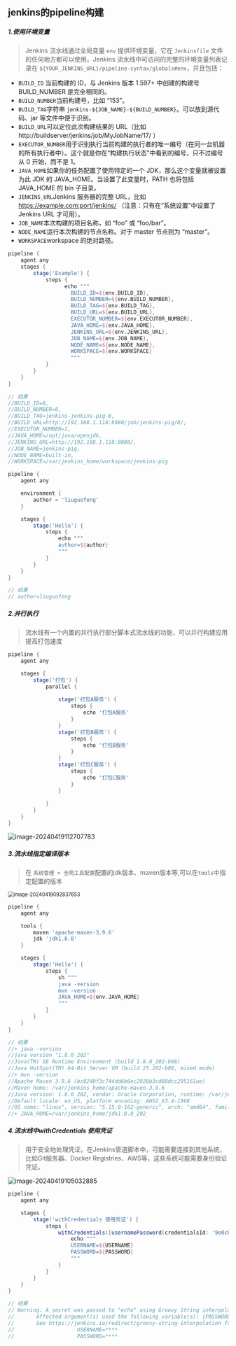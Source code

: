 ## jenkins的pipeline构建

##### 1.使用环境变量

> Jenkins 流水线通过全局变量 `env` 提供环境变量，它在 `Jenkinsfile` 文件的任何地方都可以使用。Jenkins 流水线中可访问的完整的环境变量列表记录在 ``${YOUR_JENKINS_URL}/pipeline-syntax/globals#env``，并且包括：

- `BUILD_ID` 当前构建的 ID，与 Jenkins 版本 1.597+ 中创建的构建号 BUILD_NUMBER 是完全相同的。
- `BUILD_NUMBER`当前构建号，比如 “153”。
- `BUILD_TAG`字符串 `jenkins-${JOB_NAME}-${BUILD_NUMBER}`。可以放到源代码、jar 等文件中便于识别。
- `BUILD_URL`可以定位此次构建结果的 URL（比如 http://buildserver/jenkins/job/MyJobName/17/ ）
- `EXECUTOR_NUMBER`用于识别执行当前构建的执行者的唯一编号（在同一台机器的所有执行者中）。这个就是你在“构建执行状态”中看到的编号，只不过编号从 0 开始，而不是 1。
- `JAVA_HOME`如果你的任务配置了使用特定的一个 JDK，那么这个变量就被设置为此 JDK 的 JAVA_HOME。当设置了此变量时，PATH 也将包括 JAVA_HOME 的 bin 子目录。
- `JENKINS_URL`Jenkins 服务器的完整 URL，比如 https://example.com:port/jenkins/ （注意：只有在“系统设置”中设置了 Jenkins URL 才可用）。
- `JOB_NAME`本次构建的项目名称，如 “foo” 或 “foo/bar”。
- `NODE_NAME`运行本次构建的节点名称。对于 master 节点则为 “master”。
- `WORKSPACE`workspace 的绝对路径。

```groovy
pipeline {
    agent any
    stages {
        stage('Example') {
            steps {
                  echo """
                    BUILD_ID=${env.BUILD_ID},
                    BUILD_NUMBER=${env.BUILD_NUMBER},
                    BUILD_TAG=${env.BUILD_TAG},
                    BUILD_URL=${env.BUILD_URL},
                    EXECUTOR_NUMBER=${env.EXECUTOR_NUMBER},
                    JAVA_HOME=${env.JAVA_HOME},
                    JENKINS_URL=${env.JENKINS_URL},
                    JOB_NAME=${env.JOB_NAME},
                    NODE_NAME=${env.NODE_NAME},
                    WORKSPACE=${env.WORKSPACE}
                    """
            }
        }
    }
}

// 结果
//BUILD_ID=8,
//BUILD_NUMBER=8,
//BUILD_TAG=jenkins-jenkins-pig-8,
//BUILD_URL=http://192.168.1.118:8080/job/jenkins-pig/8/,
//EXECUTOR_NUMBER=1,
//JAVA_HOME=/opt/java/openjdk,
//JENKINS_URL=http://192.168.1.118:8080/,
//JOB_NAME=jenkins-pig,
//NODE_NAME=built-in,
//WORKSPACE=/var/jenkins_home/workspace/jenkins-pig
```

```groovy
pipeline {
    agent any

    environment { 
        author = 'liuguofeng'   
    }

    stages {
        stage('Hello') {
            steps {
                echo """ 
                author=${author}
                """
            }
        }
    }
}

// 结果
// author=liuguofeng
```

##### 2.并行执行

> 流水线有一个内置的并行执行部分脚本式流水线的功能，可以并行构建应用提高打包速度

```groovy
pipeline {
    agent any

    stages {
        stage('打包') {
            parallel {
                
                stage('打包A服务') {
                    steps {
                        echo '打包A服务'
                    }
                }
                stage('打包B服务') {
                    steps {
                        echo '打包B服务'
                    }
                }
                stage('打包C服务') {
                    steps {
                        echo '打包C服务'
                    }
                }
                
            }
        }
    }
}

```
![image-20240419112707783](./../../../assets/image-20240419112707783.png)

##### 3.流水线指定编译版本

> 在 `系统管理 > 全局工具配置`配置的jdk版本、maven版本等,可以在`tools`中指定配置的版本

<img src="./../../../assets/image-20240419092837653.png" alt="image-20240419092837653" style="zoom:80%;" />

```groovy
pipeline {
    agent any

    tools {
        maven 'apache-maven-3.9.6'
        jdk 'jdk1.8.0'
    }

    stages {
        stage('Hello') {
            steps {
                sh """ 
                java -version
                mvn -version
                JAVA_HOME=${env.JAVA_HOME}
                """
            }
        }
    }
}

// 结果
//+ java -version
//java version "1.8.0_202"
//Java(TM) SE Runtime Environment (build 1.8.0_202-b08)
//Java HotSpot(TM) 64-Bit Server VM (build 25.202-b08, mixed mode)
//+ mvn -version
//Apache Maven 3.9.6 (bc0240f3c744dd6b6ec2920b3cd08dcc295161ae)
//Maven home: /var/jenkins_home/apache-maven-3.9.6
//Java version: 1.8.0_202, vendor: Oracle Corporation, runtime: /var/jenkins_home/jdk1.8.0_202/jre
//Default locale: en_US, platform encoding: ANSI_X3.4-1968
//OS name: "linux", version: "5.15.0-102-generic", arch: "amd64", family: "unix"
//+ JAVA_HOME=/var/jenkins_home/jdk1.8.0_202
```

##### 4.流水线中withCredentials 使用凭证

> 用于安全地处理凭证。在Jenkins管道脚本中，可能需要连接到其他系统，比如Git服务器、Docker Registries、AWS等，这些系统可能需要身份验证凭证。

![image-20240419105032885](./../../../assets/image-20240419105032885.png)

```groovy
pipeline {
    agent any

    stages {
        stage('withCredentials 使用凭证') {
            steps {
                withCredentials([usernamePassword(credentialsId: '9e0cbe9d-3df2-4c64-bda0-64edc44b797e', usernameVariable: 'USERNAME', passwordVariable: 'PASSWORD')]) {
                    echo """
                    USERNAME=${USERNAME}
                    PASSWORD=${PASSWORD}
                    """
                }
            }
        }
    }
}

// 结果
// Warning: A secret was passed to "echo" using Groovy String interpolation, which is insecure.
//		 Affected argument(s) used the following variable(s): [PASSWORD, USERNAME]
//		 See https://jenkins.io/redirect/groovy-string-interpolation for details.
//                    USERNAME=****
//                    PASSWORD=****
```









